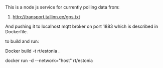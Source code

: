 This is a node js service for currently polling data from:
1. http://transport.tallinn.ee/gps.txt

And pushing it to localhost mqtt broker on port 1883 which is described in Dockerfile.

to build and run:

Docker build -t rt/estonia .

docker run -d --network="host" rt/estonia